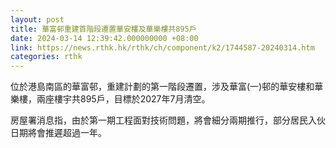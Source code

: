 ```yaml
---
layout: post
title: 華富邨重建首階段遷置華安樓及華樂樓共895戶
date: 2024-03-14 12:39:42.000000000 +08:00
link: https://news.rthk.hk/rthk/ch/component/k2/1744587-20240314.htm
categories: rthk
---
```


位於港島南區的華富邨，重建計劃的第一階段遷置，涉及華富(一)邨的華安樓和華樂樓，兩座樓宇共895戶，目標於2027年7月清空。

房屋署消息指，由於第一期工程面對技術問題，將會細分兩期推行，部分居民入伙日期將會推遲超過一年。
